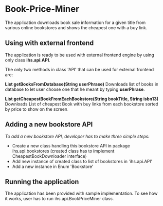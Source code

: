 # Book-Price-Miner
The application downloads book sale information for a given title from various online bookstores and shows the cheapest one with a buy link.

## Using with external frontend
The application is ready to be used with external frontend engine by using only class **ihs.api.API**.

The only two methods in class 'API' that can be used for external frontend are:

**List<Book> getBooksFromDatabase(String userPhrase)**
Downloads list of books in database to let user choose one that he meant by typing **userPhrase**.

**List<Book> getCheapestBookFromEachBookstore(String bookTitle, String isbn13)**
Downloads List of cheapest Book with buy links from each bookstore sorted by price to show on the screen.
  
## Adding a new bookstore API
*To add a new bookstore API, developer has to make three simple steps:*
* Create a new class handling this bookstore API in package ihs.api.bookstores 
(created class has to implement CheapestBookDownloader interface)
* Add new instance of created class to list of bookstores in 'ihs.api.API'
* Add a new instance in Enum 'Bookstore'

## Running the application
The application has been provided with sample implementation.
To see how it works, user has to run ihs.api.BookPriceMiner class.
